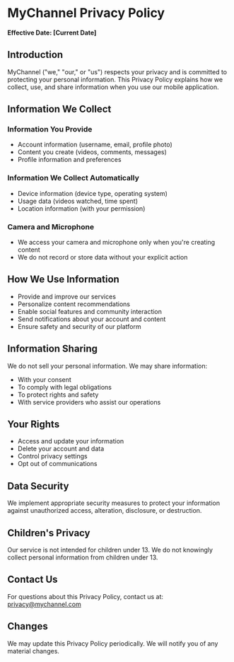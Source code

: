 # MyChannel Privacy Policy

**Effective Date: [Current Date]**

## Introduction
MyChannel ("we," "our," or "us") respects your privacy and is committed to protecting your personal information. This Privacy Policy explains how we collect, use, and share information when you use our mobile application.

## Information We Collect

### Information You Provide
- Account information (username, email, profile photo)
- Content you create (videos, comments, messages)
- Profile information and preferences

### Information We Collect Automatically
- Device information (device type, operating system)
- Usage data (videos watched, time spent)
- Location information (with your permission)

### Camera and Microphone
- We access your camera and microphone only when you're creating content
- We do not record or store data without your explicit action

## How We Use Information
- Provide and improve our services
- Personalize content recommendations
- Enable social features and community interaction
- Send notifications about your account and content
- Ensure safety and security of our platform

## Information Sharing
We do not sell your personal information. We may share information:
- With your consent
- To comply with legal obligations
- To protect rights and safety
- With service providers who assist our operations

## Your Rights
- Access and update your information
- Delete your account and data
- Control privacy settings
- Opt out of communications

## Data Security
We implement appropriate security measures to protect your information against unauthorized access, alteration, disclosure, or destruction.

## Children's Privacy
Our service is not intended for children under 13. We do not knowingly collect personal information from children under 13.

## Contact Us
For questions about this Privacy Policy, contact us at:
privacy@mychannel.com

## Changes
We may update this Privacy Policy periodically. We will notify you of any material changes.